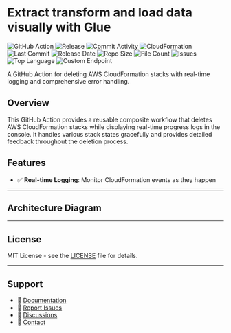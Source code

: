 # Extract transform and load data visually with Glue

![GitHub Action](https://img.shields.io/badge/GitHub-Action-blue?logo=github)&nbsp;![Release](https://github.com/subhamay-bhattacharyya/2301-glue-cft/actions/workflows/release.yaml/badge.svg)&nbsp;![Commit Activity](https://img.shields.io/github/commit-activity/t/subhamay-bhattacharyya/2301-glue-cft)&nbsp;![CloudFormation](https://img.shields.io/badge/AWS-CloudFormation-orange?logo=amazonaws)&nbsp;![Last Commit](https://img.shields.io/github/last-commit/subhamay-bhattacharyya/2301-glue-cft)&nbsp;![Release Date](https://img.shields.io/github/release-date/subhamay-bhattacharyya/2301-glue-cft)&nbsp;![Repo Size](https://img.shields.io/github/repo-size/subhamay-bhattacharyya/2301-glue-cft)&nbsp;![File Count](https://img.shields.io/github/directory-file-count/subhamay-bhattacharyya/2301-glue-cft)&nbsp;![Issues](https://img.shields.io/github/issues/subhamay-bhattacharyya/2301-glue-cft)&nbsp;![Top Language](https://img.shields.io/github/languages/top/subhamay-bhattacharyya/2301-glue-cft)&nbsp;![Custom Endpoint](https://img.shields.io/endpoint?url=https://gist.githubusercontent.com/bsubhamay/cfaffd93c480e746b46bfe6befd77124/raw/2301-glue-cft.json?)


A GitHub Action for deleting AWS CloudFormation stacks with real-time logging and comprehensive error handling.

## Overview

This GitHub Action provides a reusable composite workflow that deletes AWS CloudFormation stacks while displaying real-time progress logs in the console. It handles various stack states gracefully and provides detailed feedback throughout the deletion process.

## Features

- ✅ **Real-time Logging**: Monitor CloudFormation events as they happen

---

## Architecture Diagram


---

## License

MIT License - see the [LICENSE](LICENSE) file for details.

---

## Support

- 📖 [Documentation](https://github.com/subhamay-bhattacharyya/2301-glue-cft/wiki)
- 🐛 [Report Issues](https://github.com/subhamay-bhattacharyya/2301-glue-cft/issues)
- 💬 [Discussions](https://github.com/subhamay-bhattacharyya/2301-glue-cft/discussions)
- 📧 [Contact](mailto:support@subhamay.aws@gmail.com)